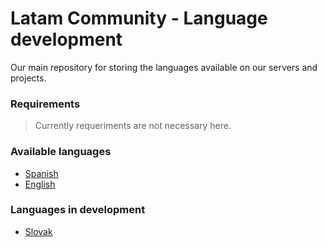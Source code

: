 # Latam Community - Language development
Our main repository for storing the languages ​​available on our servers and projects.

### Requirements
> Currently requeriments are not necessary here.

### Available languages
- [Spanish](#) 
- [English](#)

### Languages in development
- [Slovak](#)